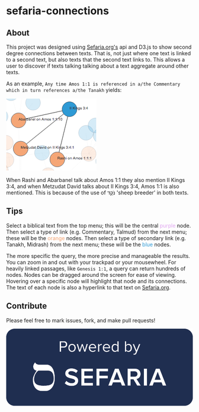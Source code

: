 # sefaria-connections

## About
This project was designed using [Sefaria.org's](https://www.sefaria.org/?home) api and D3.js
to show second degree connections between texts.
That is, not just where one text is linked to a second text,
but also texts that the second text links to.
This allows a user to discover if texts talking talking about a text aggregate around other texts.

As an example, `Any time Amos 1:1 is referenced in a/the Commentary which in turn references a/the Tanakh` yields:

![II Kings 3:4](./II_Kings_34.png)

When Rashi and Abarbanel talk about Amos 1:1 they also mention II Kings 3:4, and when Metzudat David talks about II Kings 3:4, Amos 1:1 is also mentioned. This is because of the use of נֹקֵד 'sheep breeder' in both texts.

## Tips
Select a biblical text from the top menu; this will be the central <span style="color: #e0a5f0">purple</span> node.
Then select a type of link (e.g. Commentary, Talmud) from the next menu; these will be the <span style="color: #f5a676">orange</span> nodes.
Then select a type of secondary link (e.g. Tanakh, Midrash) from the next menu; these will be the <span style="color: #2e9ad5">blue</span> nodes.

The more specific the query, the more precise and manageable the results.
You can zoom in and out with your trackpad or your mousewheel.
For heavily linked passages, like `Genesis 1:1`, a query can return hundreds of nodes.
Nodes can be dragged around the screen for ease of viewing.
Hovering over a specific node will highlight that node and its connections.
The text of each node is also a hyperlink to that text on [Sefaria.org](https://www.sefaria.org/?home).

## Contribute
Please feel free to mark issues, fork, and make pull requests!

![powered by sefaria](./powered_sefaria.png)